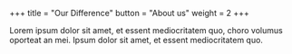 +++
title = "Our Difference"
button = "About us"
weight = 2
+++

Lorem ipsum dolor sit amet, et essent mediocritatem quo, choro volumus oporteat an mei. Ipsum dolor sit amet, et essent mediocritatem quo.
